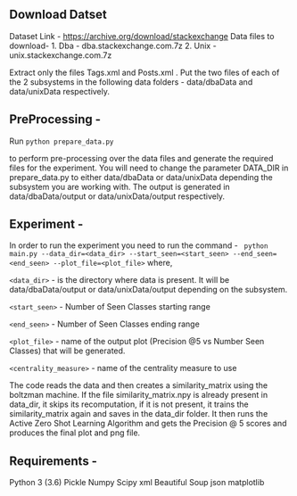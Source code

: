 ## Download Datset
Dataset Link - https://archive.org/download/stackexchange
Data files to download- 
	1. Dba - dba.stackexchange.com.7z
	2. Unix - unix.stackexchange.com.7z

Extract only the files Tags.xml and Posts.xml .
Put the two files of each of the 2 subsystems in the following data folders - data/dbaData and data/unixData respectively.


## PreProcessing - 
Run `python prepare_data.py `

to perform pre-processing over the data files and generate the required files for the experiment. You will need to change the parameter DATA_DIR in prepare_data.py to either data/dbaData or data/unixData depending the subsystem you are working with. The output is generated in data/dbaData/output or data/unixData/output respectively.



## Experiment - 

In order to run the experiment you need to run the command - 
``` python main.py --data_dir=<data_dir> --start_seen=<start_seen> --end_seen=<end_seen> --plot_file=<plot_file>```
where,

`<data_dir>` - is the directory where data is present. It will be data/dbaData/output or data/unixData/output depending on the subsystem.

`<start_seen>` - Number of Seen Classes starting range

`<end_seen>` - Number of Seen Classes ending range

`<plot_file>` - name of the output plot (Precision @5 vs Number Seen Classes) that will be generated.

`<centrality_measure>` - name of the centrality measure to use 

The code reads the data and then creates a similarity_matrix using the boltzman machine. If the file similarity_matrix.npy is already present in data_dir, it skips its recomputation, if it is not present, it trains the similarity_matrix again and saves in the data_dir folder. It then runs the Active Zero Shot Learning Algorithm and gets the Precision @ 5 scores and produces the final plot and png file.



## Requirements - 

Python 3 (3.6)
Pickle
Numpy
Scipy
xml
Beautiful Soup
json
matplotlib
